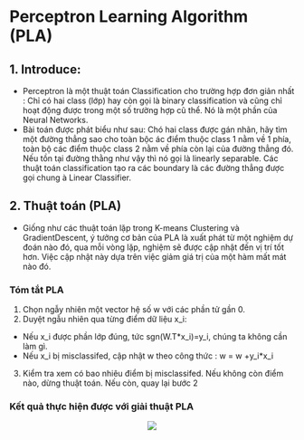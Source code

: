 # Perceptron Learning Algorithm (PLA)
## 1. Introduce:
- Perceptron là một thuật toán Classification cho trường hợp đơn giản nhất : Chỉ có hai class (lớp) hay còn gọi là binary classification và cũng chỉ hoạt động được trong một số trường hợp cũ thể. Nó là một phần của Neural Networks.
- Bài toán được phát biểu như sau: Chó hai class được gán nhãn, hãy tìm một đường thẳng sao cho toàn bộc ác điểm thuộc class 1 nằm về 1 phía, toàn bộ các điểm thuộc class 2 nằm về phía còn lại của đường thẳng đó. Nếu tồn tại đường thằng như vậy thì nó gọi là linearly separable. Các thuật toán classification tạo ra các boundary là các đường thẳng được gọi chung à Linear Classifier.
## 2. Thuật toán (PLA)
- Giống như các thuật toán lặp trong K-means Clustering và GradientDescent, ý tưởng cơ bản của PLA là xuất phát từ một nghiệm dự đoán nào đó, qua mỗi vòng lặp, nghiệm sẽ được cập nhật đến vị trí tốt hơn. Việc cập nhật này dựa trên việc giảm giá trị của một hàm mất mát nào đó.
### Tóm tắt PLA
1. Chọn ngẫy nhiên một vector hệ số w với các phần tử gần 0.
2. Duyệt ngẫu nhiên qua từng điểm dữ liệu x_i:
- Nếu x_i được phần lớp đúng, tức sgn(W.T*x_i)=y_i, chúng ta không cần làm gì.
- Nếu x_i bị misclassifed, cập nhật w theo công thức :
        w = w +y_i*x_i
3. Kiểm tra xem có bao nhiêu điểm bị misclassifed. Nếu không còn điểm nào, dừng thuật toán. Nếu còn, quay lại bước 2
### Kết quả thực hiện được với giải thuật PLA
<p align="center">
  <img src="pla_vi.gif" />
</p>

